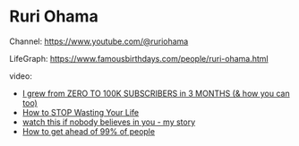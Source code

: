 # Ruri Ohama
Channel: https://www.youtube.com/@ruriohama

LifeGraph: https://www.famousbirthdays.com/people/ruri-ohama.html

video:
- [I grew from ZERO TO 100K SUBSCRIBERS in 3 MONTHS (&amp; how you can too)](https://youtu.be/9BDI39PUR2w) 
- [How to STOP Wasting Your Life](https://youtu.be/TOIg7SF4M1Q)
- [watch this if nobody believes in you - my story](https://youtu.be/xPJ1ULUSCJQ)
- [How to get ahead of 99% of people](https://youtu.be/p_0MaEUBMYg)
